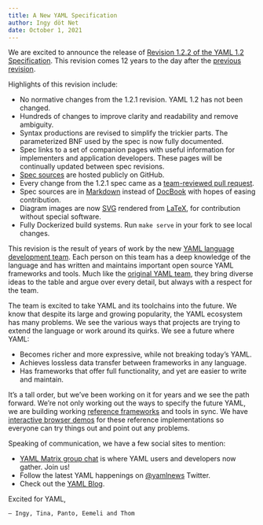```yaml
---
title: A New YAML Specification
author: Ingy döt Net
date: October 1, 2021
---
```


We are excited to announce the release of [Revision 1.2.2 of the YAML 1.2
Specification](https://yaml.org/spec/1.2.2/).
This revision comes 12 years to the day after the [previous revision](
https://yaml.org/spec/1.2.1/).

Highlights of this revision include:

* No normative changes from the 1.2.1 revision.
  YAML 1.2 has not been changed.
* Hundreds of changes to improve clarity and readability and remove ambiguity.
* Syntax productions are revised to simplify the trickier parts.
  The parameterized BNF used by the spec is now fully documented.
* Spec links to a set of companion pages with useful information for
  implementers and application developers.
  These pages will be continually updated between spec revisions.
* [Spec sources](https://github.com/yaml/yaml-spec/) are hosted publicly on
  GitHub.
* Every change from the 1.2.1 spec came as a [team-reviewed pull request](
  https://github.com/yaml/yaml-spec/pulls).
* Spec sources are in [Markdown](
  https://raw.githubusercontent.com/yaml/yaml-spec/main/spec/1.2.2/spec.md)
  instead of [DocBook](
  https://github.com/yaml/yaml-spec/tree/main/spec/2009/) with hopes of easing
  contribution.
* Diagram images are now
  [SVG](https://github.com/yaml/www.yaml.org/tree/gh-pages/spec/1.2.2/img)
  rendered from
  [LaTeX](https://github.com/yaml/yaml-spec/tree/main/spec/1.2.2/src), for
  contribution without special software.
* Fully Dockerized build systems.
  Run `make serve` in your fork to see local changes.

This revision is the result of years of work by the new [YAML language
development team](https://yaml.org/spec/1.2.2/ext/team/).
Each person on this team has a deep knowledge of the language and has written
and maintains important open source YAML frameworks and tools.
Much like the [original YAML team](https://yaml.org/spec/1.2.2/ext/team/), they
bring diverse ideas to the table and argue over every detail, but always with a
respect for the team.

The team is excited to take YAML and its toolchains into the future.
We know that despite its large and growing popularity, the YAML ecosystem has
many problems.
We see the various ways that projects are trying to extend the language or work
around its quirks.
We see a future where YAML:

* Becomes richer and more expressive, while not breaking today’s YAML.
* Achieves lossless data transfer between frameworks in any language.
* Has frameworks that offer full functionality, and yet are easier to write and
  maintain.

It’s a tall order, but we’ve been working on it for years and we see the path
forward.
We’re not only working out the ways to specify the future YAML, we are
building working [reference frameworks](
https://github.com/yaml/yaml-reference-parser#readme) and tools in sync.
We have [interactive browser demos](
https://spec.yaml.io/main/playground/parser) for these reference
implementations so everyone can try things out and point out any problems.

Speaking of communication, we have a few social sites to mention:

* [YAML Matrix group chat](https://matrix.to/#/#chat:yaml.io) is where YAML
  users and developers now gather.
  Join us!
* Follow the latest YAML happenings on
  [@yamlnews](https://twitter.com/yamlnews) Twitter.
* Check out the [YAML Blog](https://yaml.com/blog/).

Excited for YAML,

    — Ingy, Tina, Panto, Eemeli and Thom

